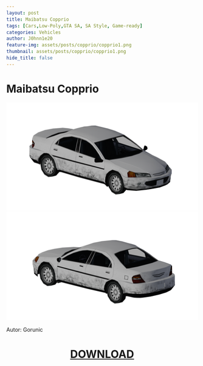 ```yaml
---
layout: post
title: Maibatsu Copprio
tags: [Cars,Low-Poly,GTA SA, SA Style, Game-ready]
categories: Vehicles
author: J0hnn1e20
feature-img: assets/posts/copprio/copprio1.png
thumbnail: assets/posts/copprio/copprio1.png
hide_title: false
---
```


# Maibatsu Copprio

![MaibatsuCopprio](/assets/posts/copprio/copprio1.png)
![MaibatsuCopprio](/assets/posts/copprio/copprio2.png)

Autor: Gorunic

<h1 style="text-align: center; color: white;">
    <a href="/assets/posts/copprio/Maibatsu Copprio.zip" download>DOWNLOAD</a>
<h1>
